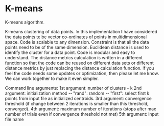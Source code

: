 # K-means
K-means algorithm.

K-means clustering of data points. In this implementation I have considered the data points te be vector co-ordinates of points in multidimensional space. Code is scalable to any dimension. Constraint is that all the data points need to be of the same dimension. Euclidean distance is used to identify the cluster for a data point. Code is modular and easy to understand. The distance metrics calculation is written in a different function so that the code can be reused on different data sets or different distance metrics by just replacing the distance calculation function.   If you feel the code needs some updates or optimization, then please let me know. We can work together to make it even simpler.

Command line arguments:
1st argument: number of clusters - k
2nd argument: initialization method -­‐ "rand": random -­‐ "first": select first k points from input file as initialized centroids.
3rd argument: convergence threshold (if change between 2 iterations is smaller than this threshold, converged).
4th argument: maximum number of iterations (stops after max number of trials even if convergence threshold not met)
5th argument: input file name
